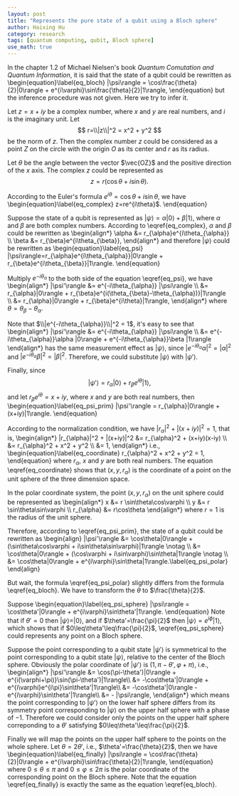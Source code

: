 ```yaml
---
layout: post
title: "Represents the pure state of a qubit using a Bloch sphere"
author: Haixing Hu
category: research
tags: [quantum computing, qubit, Bloch sphere]
use_math: true
---
```


In the chapter 1.2 of Michael Nielsen's book *Quantum Comutation and Quantum
Information*, it is said that the state of a qubit could be rewritten as
\begin{equation}\label{eq_bloch}
  |\psi\rangle = \cos\frac{\theta}{2}|0\rangle + e^{i\varphi}\sin\frac{\theta}{2}|1\rangle,
\end{equation}
but the inference procedure was not given. Here we try to infer it.

Let $z=x+iy$ be a complex number, where $x$ and $y$ are real numbers, and
$i$ is the imaginary unit. Let
$$
  r=\\|z\\|^2 = x^2 + y^2
$$
be the norm of $z$. Then the complex number $z$ could be considered as a
point $Z$ on the circle with the origin $O$ as its center and $r$ as its
radius.

Let $\theta$ be the angle between the vector $\vec{OZ}$ and the positive
direction of the $x$ axis. The complex $z$ could be represented as
$$
  z=r(\cos\theta + i\sin\theta).
$$

According to the Euler's formula $e^{i\theta}=\cos\theta + i\sin\theta$, we have 
\begin{equation}\label{eq_complex}
  z=re^{i\theta}$.
\end{equation}

Suppose the state of a qubit is represented as 
$|\psi\rangle=\alpha|0\rangle + \beta|1\rangle$,
where $\alpha$ and $\beta$ are both complex numbers. According to 
\eqref{eq_complex}, $\alpha$ and $\beta$ could be rewritten as
\begin{align\*}
    \alpha &= r_{\alpha}e^{i\theta_{\alpha}} \\\\
    \beta  &= r_{\beta}e^{i\theta_{\beta}},
\end{align\*}
and therefore $|\psi\rangle$ could be rewritten as
\begin{equation}\label{eq_psi}
  |\psi\rangle=r_{\alpha}e^{i\theta_{\alpha}}|0\rangle + r_{\beta}e^{i\theta_{\beta}}|1\rangle.
\end{equation}

Multiply $e^{-i\theta_{\alpha}}$ to the both side of the equation \eqref{eq_psi},
we have
\begin{align\*}
    |\psi'\rangle &= e^{-i\theta_{\alpha}} |\psi\rangle \\\\
                  &= r_{\alpha}|0\rangle + r_{\beta}e^{i(\theta_{\beta}-\theta_{\alpha})}|1\rangle \\\\
                  &= r_{\alpha}|0\rangle + r_{\beta}e^{i\theta}|1\rangle,
\end{align\*}
where $\theta = \theta_{\beta}-\theta_{\alpha}$. 

Note that $\\|e^{-i\theta_{\alpha}}\\|^2 = 1$, it's easy to see that 
\begin{align\*}
    |\psi'\rangle &= e^{-i\theta_{\alpha}} |\psi\rangle \\\\
                  &= e^{-i\theta_{\alpha}}\alpha |0\rangle + e^{-i\theta_{\alpha}}\beta |1\rangle
\end{align\*}
has the same measurement effect as $|\psi\rangle$, since
$|e^{-i\theta_{\alpha}}\alpha|^2 = |\alpha|^2$ and
$|e^{-i\theta_{\alpha}}\beta|^2 = |\beta|^2$. Therefore, we could substitute
$|\psi\rangle$ with $|\psi'\rangle$.

Finally, since
$$
  |\psi'\rangle = r_{\alpha}|0\rangle + r_{\beta}e^{i\theta}|1\rangle,
$$
and let $r_{\beta}e^{i\theta}=x+iy$, where $x$ and $y$ are both real 
numbers, then
\begin{equation}\label{eq_psi_prim}
  |\psi'\rangle = r_{\alpha}|0\rangle + (x+iy)|1\rangle.
\end{equation}

According to the normalization condition, we have $|r_{\alpha}|^2+|(x+iy)|^2=1$, 
that is,
\begin{align\*}
    |r_{\alpha}|^2 + |(x+iy)|^2 &= r_{\alpha}^2 + (x+iy)(x-iy) \\\\
                                &= r_{\alpha}^2 + x^2 + y^2    \\\\
                                &= 1,
\end{align\*}
i.e.,
\begin{equation}\label{eq_coordinate}
  r_{\alpha}^2 + x^2 + y^2 = 1,
\end{equation}
where $r_{\alpha}$, $x$ and $y$ are both real numbers. The equation
\eqref{eq_coordinate} shows that $(x,y,r_{\alpha})$ is the coordinate of a
point on the unit sphere of the three dimension space.

In the polar coordinate system, the point $(x,y,r_{\alpha})$ on the unit
sphere could be represented as
\begin{align\*}
     x          &= r \sin\theta\cos\varphi \\\\
     y          &= r \sin\theta\sin\varphi \\\\
     r_{\alpha} &= r\cos\theta 
\end{align\*}
where $r=1$ is the radius of the unit sphere.

Therefore, according to \eqref{eq_psi_prim}, the state of a qubit could be 
rewritten as
\begin{align}
    |\psi'\rangle &= \cos\theta|0\rangle + (\sin\theta\cos\varphi + i\sin\theta\sin\varphi)|1\rangle \notag \\\\
                  &= \cos\theta|0\rangle + (\cos\varphi + i\sin\varphi)\sin\theta|1\rangle \notag \\\\
                  &= \cos\theta|0\rangle + e^{i\varphi}\sin\theta|1\rangle.\label{eq_psi_polar}
\end{align}

But wait, the formula \eqref{eq_psi_polar} slightly differs from the formula
\eqref{eq_bloch}. We have to transform the $\theta$ to $\frac{\theta}{2}$.

Suppose 
\begin{equation}\label{eq_psi_sphere}
  |\psi\rangle = \cos\theta'|0\rangle + e^{i\varphi}\sin\theta'|1\rangle.
\end{equation}
Note that if $\theta'=0$ then $|\psi\rangle= |0\rangle$, and if
$\theta'=\frac{\pi}{2}$ then $|\psi\rangle=e^{i\phi}|1\rangle$, which shows
that if $0\leq\theta'\leq\frac{\pi}{2}$, \eqref{eq_psi_sphere} could represents 
any point on a Bloch sphere.

Suppose the point corresponding to a qubit state $|\psi'\rangle$ is
symmetrical to the point corresponding to a qubit state $|\psi\rangle$,
relative to the center of the Bloch sphere. Obviously the polar coordinate of
$|\psi'\rangle$ is $(1, \pi-\theta', \varphi+\pi)$, i.e.,
\begin{align\*}
  |\psi'\rangle &= \cos(\pi-\theta')|0\rangle + e^{i(\varphi+\pi)}\sin(\pi-\theta')|1\rangle\\\\
                &= -\cos\theta'|0\rangle + e^{i\varphi}e^{i\pi}\sin\theta'|1\rangle\\\\
                &= -\cos\theta'|0\rangle - e^{i\varphi}\sin\theta'|1\rangle\\\\
                &= - |\psi\rangle,
\end{align\*}
which means the point corresponding to $|\psi'\rangle$ on the lower half sphere
differs from its symmetry point corresponding to $|\psi\rangle$ on the upper
half sphere with a phase of $-1$. Therefore we could consider only the points
on the upper half sphere correponding to a $\theta'$ satisfying
$0\leq\theta'\leq\frac{\pi}{2}$.

Finally we will map the points on the upper half sphere to the points on the whole
sphere. Let $\theta=2\theta'$, i.e., $\theta'=\frac{\theta}{2}$, then we 
have
\begin{equation}\label{eq_finally}
  |\psi\rangle = \cos\frac{\theta}{2}|0\rangle + e^{i\varphi}\sin\frac{\theta}{2}|1\rangle,
\end{equation}
where $0\leq\theta\leq\pi$ and $0\leq\varphi\leq 2\pi$ is the polar coordinate
of the corresponding point on the Bloch sphere. Note that the equation
\eqref{eq_finally} is exactly the same as the equation \eqref{eq_bloch}.
